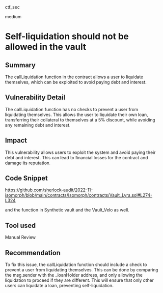 ctf_sec

medium

# Self-liquidation should not be allowed in the vault

## Summary

The callLiquidation function in the contract allows a user to liquidate themselves, which can be exploited to avoid paying debt and interest.

## Vulnerability Detail

The callLiquidation function has no checks to prevent a user from liquidating themselves. This allows the user to liquidate their own loan, transferring their collateral to themselves at a 5% discount, while avoiding any remaining debt and interest.

## Impact

This vulnerability allows users to exploit the system and avoid paying their debt and interest. This can lead to financial losses for the contract and damage its reputation.

## Code Snippet

https://github.com/sherlock-audit/2022-11-isomorph/blob/main/contracts/Isomorph/contracts/Vault_Lyra.sol#L274-L324

and the function in Synthetic vault and the Vault_Velo as well.

## Tool used

Manual Review

## Recommendation

To fix this issue, the callLiquidation function should include a check to prevent a user from liquidating themselves. This can be done by comparing the msg.sender with the _loanHolder address, and only allowing the liquidation to proceed if they are different. This will ensure that only other users can liquidate a loan, preventing self-liquidation.
